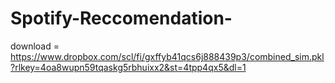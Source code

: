 # Spotify-Reccomendation-

download = https://www.dropbox.com/scl/fi/gxffyb41qcs6j888439p3/combined_sim.pkl?rlkey=4oa8wupn59tqaskg5rbhuixx2&st=4tpp4qx5&dl=1
